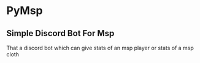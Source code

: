 # PyMsp
## Simple Discord Bot For Msp
That a discord bot which can give stats of an msp player or stats of a msp cloth
